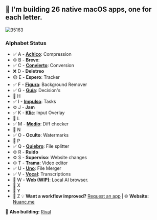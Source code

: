 ## 👋 I'm building 26 native macOS apps, one for each letter.

![35163](https://github.com/user-attachments/assets/8626d56a-4b45-48bf-8545-1f283ebd69c7)

### Alphabet Status
- ✅ A - [**Achico**](https://github.com/nuance-dev/achico): Compression
- ⚙️ B - **Breve**:
- ✅ C - [**Convierto**](https://github.com/nuance-dev/convierto): Conversion
- ❌ D - **Deletreo**
- 🟡 E - **Espero**: Tracker
- ✅ F - [**Figura**](https://github.com/nuance-dev/figura): Background Remover
- ✅ G - [**Guía**](https://github.com/nuance-dev/guia): Decision's
- 🔲 H
- ✅ I - [**Impulso**](https://github.com/nuance-dev/impulso): Tasks
- ⚙️ J - **Jam**
- ✅ K - [**Klic**](https://github.com/nuance-dev/klic): Input Overlay
- 🔲 L
- ✅ M - [**Medio**](https://github.com/nuance-dev/medio): Diff checker
- 🔲 N
- ✅ O - **Oculto**: Watermarks
- 🔲 P
- ✅ Q - [**Quiebro**](https://github.com/nuance-dev/quiebro): File splitter
- ⚙️ R - **Ruido**
- ⚙️ S - **Superviso**: Website changes
- ⚙️ T - **Trama**: Video editor
- ✅ U - [**Uno**](https://github.com/nuance-dev/uno): File Merger
- ✅ V - [**Vocal**](https://github.com/nuance-dev/vocal): Transcriptions
- 🔲 W - **Web (WIP)**: Local AI browser.
- 🔲 X
- 🔲 Y
- 🔲 Z
💡 **Want a workflow improved?** [Request an app](https://github.com/nuance-dev/nuance/discussions/categories/ideas)  |  🌐 **Website:** [Nuanc.me](https://nuanc.me)

🤖 **Also building:** [Rival](https://rival.tips)

